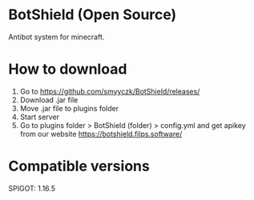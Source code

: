# BotShield (Open Source)
Antibot system for minecraft.

# How to download
1. Go to https://github.com/smyyczk/BotShield/releases/
2. Download .jar file
3. Move .jar file to plugins folder
4. Start server
5. Go to plugins folder > BotShield (folder) > config.yml and get apikey from our website https://botshield.filps.software/

# Compatible versions
SPIGOT: 1.16.5 
